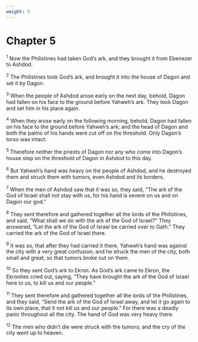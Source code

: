 ```yaml
---
weight: 5
---
```


# Chapter 5

<sup>1</sup> Now the Philistines had taken God’s ark, and they brought it from Ebenezer to Ashdod. 

<sup>2</sup> The Philistines took God’s ark, and brought it into the house of Dagon and set it by Dagon. 

<sup>3</sup> When the people of Ashdod arose early on the next day, behold, Dagon had fallen on his face to the ground before Yahweh’s ark. They took Dagon and set him in his place again. 

<sup>4</sup> When they arose early on the following morning, behold, Dagon had fallen on his face to the ground before Yahweh’s ark; and the head of Dagon and both the palms of his hands were cut off on the threshold. Only Dagon’s torso was intact. 

<sup>5</sup> Therefore neither the priests of Dagon nor any who come into Dagon’s house step on the threshold of Dagon in Ashdod to this day. 

<sup>6</sup> But Yahweh’s hand was heavy on the people of Ashdod, and he destroyed them and struck them with tumors, even Ashdod and its borders. 

<sup>7</sup> When the men of Ashdod saw that it was so, they said, “The ark of the God of Israel shall not stay with us, for his hand is severe on us and on Dagon our god.” 

<sup>8</sup> They sent therefore and gathered together all the lords of the Philistines, and said, “What shall we do with the ark of the God of Israel?” They answered, “Let the ark of the God of Israel be carried over to Gath.” They carried the ark of the God of Israel there. 

<sup>9</sup> It was so, that after they had carried it there, Yahweh’s hand was against the city with a very great confusion; and he struck the men of the city, both small and great, so that tumors broke out on them. 

<sup>10</sup> So they sent God’s ark to Ekron. As God’s ark came to Ekron, the Ekronites cried out, saying, “They have brought the ark of the God of Israel here to us, to kill us and our people.” 

<sup>11</sup> They sent therefore and gathered together all the lords of the Philistines, and they said, “Send the ark of the God of Israel away, and let it go again to its own place, that it not kill us and our people.” For there was a deadly panic throughout all the city. The hand of God was very heavy there. 

<sup>12</sup> The men who didn’t die were struck with the tumors; and the cry of the city went up to heaven. 


